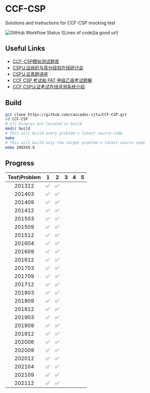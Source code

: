 # CCF-CSP

Solutions and instructions for CCF-CSP mocking test

![GitHub Workflow Status](https://img.shields.io/github/workflow/status/cascades-sjtu/CCF-CSP/Makefile%20CI)
![Lines of code](a good url)

## Useful Links

* [CCF-CSP模拟测试题库](http://118.190.20.162/home.html)
* [CSP认证组织与高分经验在线研讨会](https://dl.ccf.org.cn/albumList/getMeetingDetail4930818217035776)
* [CSP认证真题讲座](https://dl.ccf.org.cn/albumList/getMeetingDetail4995974849611776)
* [CCF CSP 考试和 PAT 甲级乙级考试题解](https://github.com/richenyunqi/CCF-CSP-and-PAT-solution)
* [CCF CSP认证考试在线评测系统介绍](https://www.cnblogs.com/richenyunqi/p/14892974.html)

## Build

```bash
git clone https://github.com/cascades-sjtu/CCF-CSP.git
cd CCF-CSP
# all binarys are located in build
mkdir build
# This will build every problem's latest source code
make
# This will build only the target problem's latest source code
make 20XXXX-X
```

## Progress

| Test\Problem | 1 | 2 | 3 | 4 | 5 |
|:--------------:|:---:|:---:|:---:|:---:|:---:|
| 201312 | ✅ | ✅ | | | |
| 201403 | ✅ | ✅ | | | |
| 201409 | ✅ | ✅ | | | |
| 201412 | ✅ | ✅ | | | |
| 201503 | ✅ | ✅ | | | |
| 201509 | ✅ | ✅ | | | |
| 201512 | ✅ | ✅ | | | |
| 201604 | ✅ | ✅ | | | |
| 201609 | ✅ | ✅ | | | |
| 201612 | ✅ | ✅ | | | |
| 201703 | ✅ | ✅ | | | |
| 201709 | ✅ | ✅ | | | |
| 201712 | ✅ | ✅ | | | |
| 201803 | ✅ | ✅ | | | |
| 201809 | ✅ | ✅ | | | |
| 201812 | ✅ | ✅ | | | |
| 201903 | ✅ | ✅ | | | |
| 201909 | ✅ | ✅ | | | |
| 201912 | ✅ | ✅ | | | |
| 202006 | ✅ | ✅ | | | |
| 202009 | ✅ | ✅ | | | |
| 202012 | ✅ | ✅ | | | |
| 202104 | ✅ | ✅ | | | |
| 202109 | ✅ | ✅ | | | |
| 202112 | ✅ | ✅ | | | |
